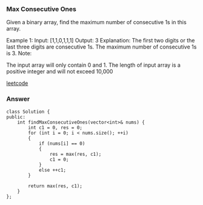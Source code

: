 ### Max Consecutive Ones
Given a binary array, find the maximum number of consecutive 1s in this array.

Example 1:
Input: [1,1,0,1,1,1]
Output: 3
Explanation: The first two digits or the last three digits are consecutive 1s.
    The maximum number of consecutive 1s is 3.
Note:

The input array will only contain 0 and 1.
The length of input array is a positive integer and will not exceed 10,000

[leetcode](https://leetcode.com/problems/max-consecutive-ones/description/)

### Answer

	class Solution {
	public:
	    int findMaxConsecutiveOnes(vector<int>& nums) {
	        int c1 = 0, res = 0;
	        for (int i = 0; i < nums.size(); ++i)
	        {
	            if (nums[i] == 0) 
	            {   
	                res = max(res, c1);
	                c1 = 0;
	            }
	            else ++c1;
	        }
	        
	        return max(res, c1);
	    }
	};